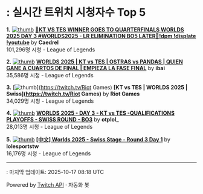 # : 실시간 트위치 시청자수 Top 5

**1.** [![thumb](https://static-cdn.jtvnw.net/previews-ttv/live_user_caedrel-320x180.jpg)](https://twitch.tv/Caedrel)
**[🔴KT VS TES WINNER GOES TO QUARTERFINALS WORLDS 2025 DAY 3 #WORLDS2025 - LR ELIMINATION BO5 LATER🔴!dpm !displate !youtube](https://twitch.tv/Caedrel)** by **Caedrel**<br>101,296명 시청  - League of Legends

**2.** [![thumb](https://static-cdn.jtvnw.net/previews-ttv/live_user_ibai-320x180.jpg)](https://twitch.tv/ibai)
**[WORLDS 2025 | KT vs TES | OSTRAS vs PANDAS | QUIEN GANE A CUARTOS DE FINAL | EMPIEZA LA FASE FINAL](https://twitch.tv/ibai)** by **ibai**<br>35,586명 시청  - League of Legends

**3.** [![thumb](https://static-cdn.jtvnw.net/previews-ttv/live_user_riotgames-320x180.jpg)](https://twitch.tv/Riot Games)
**[KT vs TES | WORLDS 2025 | Swiss](https://twitch.tv/Riot Games)** by **Riot Games**<br>34,029명 시청  - League of Legends

**4.** [![thumb](https://static-cdn.jtvnw.net/previews-ttv/live_user_otplol_-320x180.jpg)](https://twitch.tv/otplol_)
**[WORLDS 2025 - DAY 3 - KT vs TES -QUALIFICATIONS PLAYOFFS - SWISS ROUND - BO3](https://twitch.tv/otplol_)** by **otplol_**<br>28,013명 시청  - League of Legends

**5.** [![thumb](https://static-cdn.jtvnw.net/previews-ttv/live_user_lolesportstw-320x180.jpg)](https://twitch.tv/lolesportstw)
**[[中文] Worlds 2025 - Swiss Stage - Round 3 Day 1](https://twitch.tv/lolesportstw)** by **lolesportstw**<br>16,176명 시청  - League of Legends


---
: 마지막 업데이트: 2025-10-17 08:18 UTC

Powered by [Twitch API](https://dev.twitch.tv/docs/api/reference) · 자동화 봇